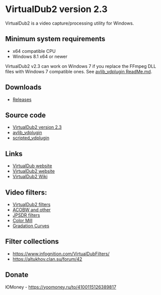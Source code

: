 ﻿# VirtualDub2 version 2.3

VirtualDub2 is a video capture/processing utility for Windows.

## Minimum system requirements

* x64 compatible CPU
* Windows 8.1 x64 or newer

VirtualDub2 v2.3 can work on Windows 7 if you replace the FFmpeg DLL files with Windows 7 compatible ones.
See [avlib_vdplugin ReadMe.md](https://github.com/v0lt/avlib_vdplugin/blob/master/Readme.md).

## Downloads

* [Releases](https://github.com/v0lt/VirtualDub2/releases)

## Source code

* [VirtualDub2 version 2.3](https://github.com/v0lt/VirtualDub2)
* [avlib_vdplugin         ](https://github.com/v0lt/avlib_vdplugin)
* [scripted_vdplugin      ](https://github.com/v0lt/scripted_vdplugin)

## Links

* [VirtualDub website ](https://www.virtualdub.org/)
* [VirtualDub2 website](http://virtualdub2.com/)
* [VirtualDub2 Wiki   ](https://sourceforge.net/p/vdfiltermod/wiki/Home/)

## Video filters:

* [VirtualDub2 filters](https://sourceforge.net/projects/vdfiltermod/files/plugins/)
* [ACOBW and other    ](https://acobw.narod.ru/)
* [JPSDR filters      ](https://github.com/jpsdr/Filtres_JPSDR/releases)
* [Color Mill         ](https://github.com/Bassquake/ColorMill)
* [Gradation Curves   ](https://github.com/magiblot/gradation)

## Filter collections

* https://www.infognition.com/VirtualDubFilters/
* https://altukhov.clan.su/forum/42

## Donate

ЮMoney - https://yoomoney.ru/to/4100115126389817
